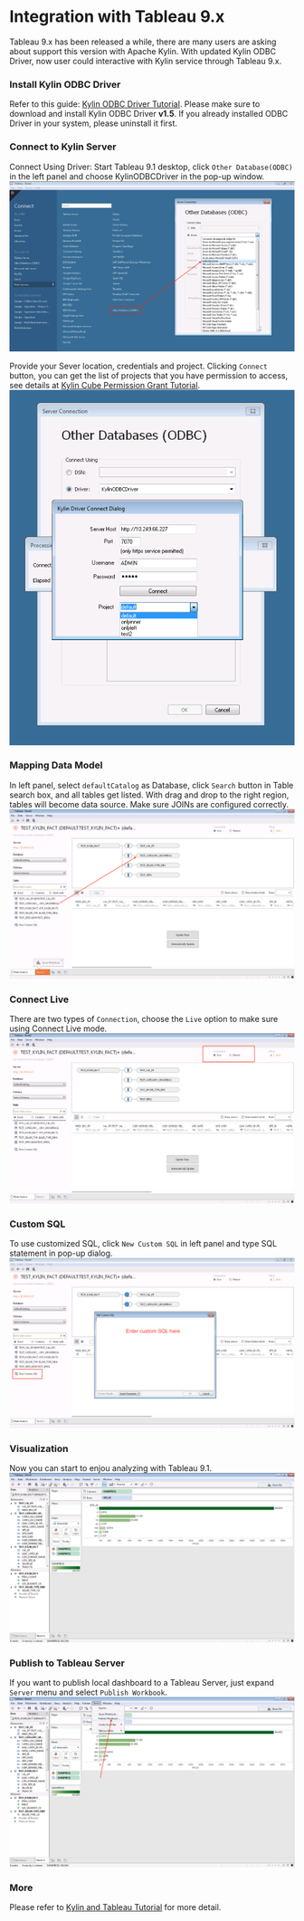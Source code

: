# Integration with Tableau 9.x 

Tableau 9.x has been released a while, there are many users are asking about support this version with Apache Kylin. With updated Kylin ODBC Driver, now user could interactive with Kylin service through Tableau 9.x.

### Install Kylin ODBC Driver
Refer to this guide: [Kylin ODBC Driver Tutorial](./odbc.html).
Please make sure to download and install Kylin ODBC Driver __v1.5__. If you already installed ODBC Driver in your system, please uninstall it first. 

### Connect to Kylin Server
Connect Using Driver: Start Tableau 9.1 desktop, click `Other Database(ODBC)` in the left panel and choose KylinODBCDriver in the pop-up window. 
![](images/tableau_9/1.png)

Provide your Sever location, credentials and project. Clicking `Connect` button, you can get the list of projects that you have permission to access, see details at [Kylin Cube Permission Grant Tutorial](./acl.html).
![](images/tableau_9/2.png)

### Mapping Data Model
In left panel, select `defaultCatalog` as Database, click `Search` button in Table search box, and all tables get listed. With drag and drop to the right region, tables will become data source. Make sure JOINs are configured correctly.
![](images/tableau_9/3.png)

### Connect Live
There are two types of `Connection`, choose the `Live` option to make sure using Connect Live mode.
![](images/tableau_9/4.png)

### Custom SQL
To use customized SQL, click `New Custom SQL` in left panel and type SQL statement in pop-up dialog.
![](images/tableau_9/5.png)

### Visualization
Now you can start to enjou analyzing with Tableau 9.1.
![](images/tableau_9/6.png)

### Publish to Tableau Server
If you want to publish local dashboard to a Tableau Server, just expand `Server` menu and select `Publish Workbook`.
![](images/tableau_9/7.png)

### More
Please refer to [Kylin and Tableau Tutorial](./tableau.html) for more detail.


